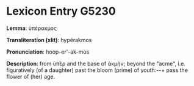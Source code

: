 # Lexicon Entry G5230

**Lemma**: ὑπέρακμος

**Transliteration (xlit)**: hypérakmos

**Pronunciation**: hoop-er'-ak-mos

**Description**:
from ὑπέρ and the base of ἀκμήν; beyond the "acme", i.e. figuratively (of a daughter) past the bloom (prime) of youth:--+ pass the flower of (her) age.
